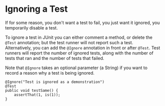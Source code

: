 # Ignoring a Test
If for some reason, you don't want a test to fail, you just want it ignored, you temporarily disable a test.

To ignore a test in JUnit you can either comment a method, or delete the `@Test` annotation; but the test runner will not report such a test. Alternatively, you can add the `@Ignore` annotation in front or after `@Test`. Test runners will report the number of ignored tests, along with the number of tests that ran and the number of tests that failed. 

Note that `@Ignore` takes an optional parameter (a String) if you want to record a reason why a test is being ignored.


    @Ignore("Test is ignored as a demonstration")
    @Test
    public void testSame() {
        assertThat(1, is(1));
    }